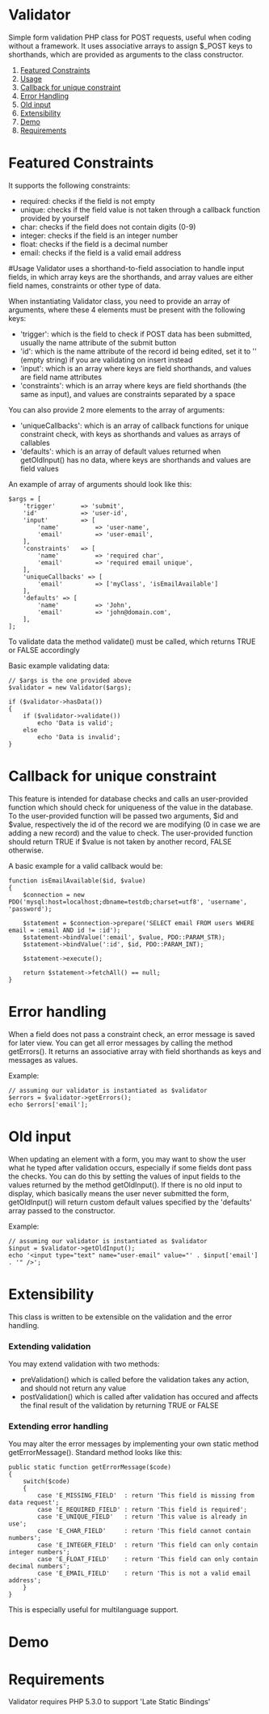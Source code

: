 # Validator
Simple form validation PHP class for POST requests, useful when coding without a framework.
It uses associative arrays to assign $_POST keys to shorthands, which are provided as arguments to the class constructor.

1. [Featured Constraints](#featured-constraints)
2. [Usage](#usage)
3. [Callback for unique constraint](#callback-for-unique-constraint)
4. [Error Handling](#error-handling)
5. [Old input](#old-input)
6. [Extensibility](#extensibility)
7. [Demo](#demo)
8. [Requirements](#requirements)

# Featured Constraints
It supports the following constraints:
- required: checks if the field is not empty
- unique: checks if the field value is not taken through a callback function provided by yourself
- char: checks if the field does not contain digits (0-9)
- integer: checks if the field is an integer number
- float: checks if the field is a decimal number
- email: checks if the field is a valid email address


#Usage
Validator uses a shorthand-to-field association to handle input fields, in which array keys are the shorthands, and array values are either field names, constraints or other type of data.

When instantiating Validator class, you need to provide an array of arguments, where these 4 elements must be present with the following keys:
- 'trigger': which is the field to check if POST data has been submitted, usually the name attribute of the submit button
- 'id': which is the name attribute of the record id being edited, set it to '' (empty string) if you are validating on insert instead
- 'input': which is an array where keys are field shorthands, and values are field name attributes
- 'constraints': which is an array where keys are field shorthands (the same as input), and values are constraints separated by a space

You can also provide 2 more elements to the array of arguments:
- 'uniqueCallbacks': which is an array of callback functions for unique constraint check, with keys as shorthands and values as arrays of callables
- 'defaults': which is an array of default values returned when getOldInput() has no data, where keys are shorthands and values are field values

An example of array of arguments should look like this:
```
$args = [
	'trigger' 		=> 'submit',
	'id'			=> 'user-id',
	'input' 		=> [
		'name'			=> 'user-name',
		'email'			=> 'user-email',
	],
	'constraints' 	=> [
		'name'			=> 'required char',
		'email'			=> 'required email unique',
	],
	'uniqueCallbacks' => [
		'email'			=> ['myClass', 'isEmailAvailable']
	],
	'defaults' => [
		'name'			=> 'John',
		'email'			=> 'john@domain.com',
	],
];
```
To validate data the method validate() must be called, which returns TRUE or FALSE accordingly

Basic example validating data:
```
// $args is the one provided above
$validator = new Validator($args);

if ($validator->hasData())
{
	if ($validator->validate())
		echo 'Data is valid';
	else
		echo 'Data is invalid';
}
```

# Callback for unique constraint
This feature is intended for database checks and calls an user-provided function which should check for uniqueness of the value in the database.
To the user-provided function will be passed two arguments, $id and $value, respectively the id of the record we are modifying (0 in case we are adding a new record) 
and the value to check.
The user-provided function should return TRUE if $value is not taken by another record, FALSE otherwise.


A basic example for a valid callback would be:
```
function isEmailAvailable($id, $value)
{
	$connection = new PDO('mysql:host=localhost;dbname=testdb;charset=utf8', 'username', 'password');
	
	$statement = $connection->prepare('SELECT email FROM users WHERE email = :email AND id != :id');
	$statement->bindValue(':email', $value, PDO::PARAM_STR);
	$statement->bindValue(':id', $id, PDO::PARAM_INT);
	
	$statement->execute();
	
	return $statement->fetchAll() == null;
}
```
# Error handling
When a field does not pass a constraint check, an error message is saved for later view.
You can get all error messages by calling the method getErrors(). It returns an associative array with field shorthands as keys and messages as values.

Example:
```
// assuming our validator is instantiated as $validator
$errors = $validator->getErrors();
echo $errors['email'];
```

# Old input
When updating an element with a form, you may want to show the user what he typed after validation occurs, especially if some fields dont pass the checks. You can do this by setting the values of input fields to the values returned by the method getOldInput(). If there is no old input to display, which basically means the user never submitted the form, getOldInput() will return custom default values specified by the 'defaults' array passed to the constructor.

Example:
```
// assuming our validator is instantiated as $validator
$input = $validator->getOldInput();
echo '<input type="text" name="user-email" value="' . $input['email'] . '" />';
```
# Extensibility
This class is written to be extensible on the validation and the error handling.

### Extending validation
You may extend validation with two methods:
- preValidation() which is called before the validation takes any action, and should not return any value
- postValidation() which is called after validation has occured and affects the final result of the validation by returning TRUE or FALSE

### Extending error handling
You may alter the error messages by implementing your own static method getErrorMessage().
Standard method looks like this:
```
public static function getErrorMessage($code)
{
	switch($code)
	{
		case 'E_MISSING_FIELD'	: return 'This field is missing from data request';
		case 'E_REQUIRED_FIELD'	: return 'This field is required';
		case 'E_UNIQUE_FIELD'	: return 'This value is already in use';
		case 'E_CHAR_FIELD'		: return 'This field cannot contain numbers';
		case 'E_INTEGER_FIELD'	: return 'This field can only contain integer numbers';
		case 'E_FLOAT_FIELD'	: return 'This field can only contain decimal numbers';
		case 'E_EMAIL_FIELD'	: return 'This is not a valid email address';
	}
}
```
This is especially useful for multilanguage support.

# Demo

# Requirements
Validator requires PHP 5.3.0 to support 'Late Static Bindings'
